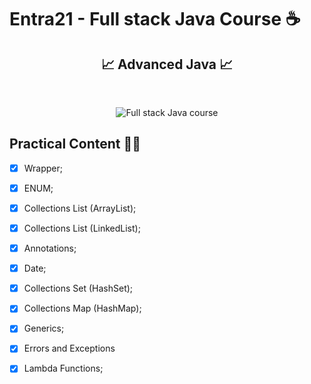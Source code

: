 # Entra21 - Full stack Java Course ☕

<center>

## 📈 Advanced Java  📈

<br>

![Full stack Java course](/JavaAvancado/gif_img/Java%20Avan%C3%A7ado.png)

</center>

## Practical Content ✍🏻


- [x] Wrapper;
- [x] ENUM;
- [x] Collections List (ArrayList);
- [x] Collections List (LinkedList);
- [x] Annotations;
- [x] Date;
- [x] Collections Set (HashSet);
- [x] Collections Map (HashMap);
- [x] Generics;
- [x] Errors and Exceptions
- [x] Lambda Functions;
 